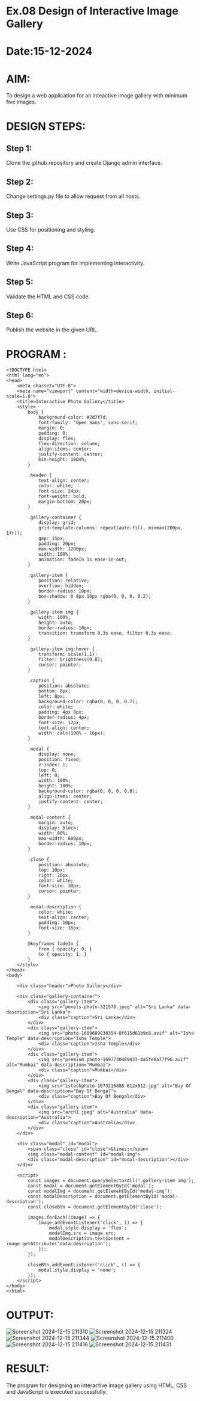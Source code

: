 # Ex.08 Design of Interactive Image Gallery
# Date:15-12-2024
# AIM:
To design a web application for an inteactive image gallery with minimum five images.

# DESIGN STEPS:
## Step 1:
Clone the github repository and create Django admin interface.

## Step 2:
Change settings.py file to allow request from all hosts.

## Step 3:
Use CSS for positioning and styling.

## Step 4:
Write JavaScript program for implementing interactivity.

## Step 5:
Validate the HTML and CSS code.

## Step 6:
Publish the website in the given URL.

# PROGRAM :
```
<!DOCTYPE html>
<html lang="en">
<head>
    <meta charset="UTF-8">
    <meta name="viewport" content="width=device-width, initial-scale=1.0">
    <title>Interactive Photo Gallery</title>
    <style>
        body {
            background-color: #7d7f7d;
            font-family: 'Open Sans', sans-serif;
            margin: 0;
            padding: 0;
            display: flex;
            flex-direction: column;
            align-items: center;
            justify-content: center;
            min-height: 100vh;
        }

        .header {
            text-align: center;
            color: white;
            font-size: 24px;
            font-weight: bold;
            margin-bottom: 20px;
        }

        .gallery-container {
            display: grid;
            grid-template-columns: repeat(auto-fill, minmax(200px, 1fr));
            gap: 15px;
            padding: 20px;
            max-width: 1200px;
            width: 100%;
            animation: fadeIn 1s ease-in-out;
        }

        .gallery-item {
            position: relative;
            overflow: hidden;
            border-radius: 10px;
            box-shadow: 0 8px 16px rgba(0, 0, 0, 0.2);
        }

        .gallery-item img {
            width: 100%;
            height: auto;
            border-radius: 10px;
            transition: transform 0.3s ease, filter 0.3s ease;
        }

        .gallery-item img:hover {
            transform: scale(1.1);
            filter: brightness(0.8);
            cursor: pointer;
        }

        .caption {
            position: absolute;
            bottom: 8px;
            left: 8px;
            background-color: rgba(0, 0, 0, 0.7);
            color: white;
            padding: 4px 8px;
            border-radius: 4px;
            font-size: 12px;
            text-align: center;
            width: calc(100% - 16px);
        }

        .modal {
            display: none;
            position: fixed;
            z-index: 1;
            top: 0;
            left: 0;
            width: 100%;
            height: 100%;
            background-color: rgba(0, 0, 0, 0.8);
            align-items: center;
            justify-content: center;
        }

        .modal-content {
            margin: auto;
            display: block;
            width: 80%;
            max-width: 600px;
            border-radius: 10px;
        }

        .close {
            position: absolute;
            top: 10px;
            right: 20px;
            color: white;
            font-size: 30px;
            cursor: pointer;
        }

        .modal-description {
            color: white;
            text-align: center;
            padding: 10px;
            font-size: 16px;
        }

        @keyframes fadeIn {
            from { opacity: 0; }
            to { opacity: 1; }
        }
    </style>
</head>
<body>

    <div class="header">Photo Gallery</div>

    <div class="gallery-container">
        <div class="gallery-item">
            <img src="pexels-photo-321570.jpeg" alt="Sri Lanka" data-description="Sri Lanka">
            <div class="caption">Sri Lanka</div>
        </div>
        <div class="gallery-item">
            <img src="photo-1609609830354-8f615d61b9c8.avif" alt="Isha Temple" data-description="Isha Temple">
            <div class="caption">Isha Temple</div>
        </div>
        <div class="gallery-item">
            <img src="premium_photo-1697730489433-4a5fe8a77f96.avif" alt="Mumbai" data-description="Mumbai">
            <div class="caption">Mumbai</div>
        </div>
        <div class="gallery-item">
            <img src="istockphoto-1073216888-612x612.jpg" alt="Bay Of Bengal" data-description="Bay Of Bengal">
            <div class="caption">Bay Of Bengal</div>
        </div>
        <div class="gallery-item">
            <img src="arch1.jpeg" alt="Australia" data-description="Australia">
            <div class="caption">Australia</div>
        </div>
    </div>

    <div class="modal" id="modal">
        <span class="close" id="close">&times;</span>
        <img class="modal-content" id="modal-img">
        <div class="modal-description" id="modal-description"></div>
    </div>

    <script>
        const images = document.querySelectorAll('.gallery-item img');
        const modal = document.getElementById('modal');
        const modalImg = document.getElementById('modal-img');
        const modalDescription = document.getElementById('modal-description');
        const closeBtn = document.getElementById('close');

        images.forEach((image) => {
            image.addEventListener('click', () => {
                modal.style.display = 'flex';
                modalImg.src = image.src;
                modalDescription.textContent = image.getAttribute('data-description');
            });
        });

        closeBtn.addEventListener('click', () => {
            modal.style.display = 'none';
        });
    </script>
</body>
</html>
```
# OUTPUT:
![Screenshot 2024-12-15 211310](https://github.com/user-attachments/assets/cc2bf4f0-9d53-454d-bf98-b90b5abf44a4)
![Screenshot 2024-12-15 211324](https://github.com/user-attachments/assets/1639afc1-8719-40a5-9f51-d3022d36a9a5)
![Screenshot 2024-12-15 211344](https://github.com/user-attachments/assets/77b176a2-8da2-4711-a0e4-00c29e2483f1)
![Screenshot 2024-12-15 211400](https://github.com/user-attachments/assets/28c7fbb2-cbb6-4144-ae5b-a95e1c8d9fde)
![Screenshot 2024-12-15 211416](https://github.com/user-attachments/assets/beae49d8-8dbb-4c48-9efa-6d6d77ce678f)
![Screenshot 2024-12-15 211431](https://github.com/user-attachments/assets/5b72c14d-06cc-4037-83bc-493614399651)

# RESULT:
The program for designing an interactive image gallery using HTML, CSS and JavaScript is executed successfully.
